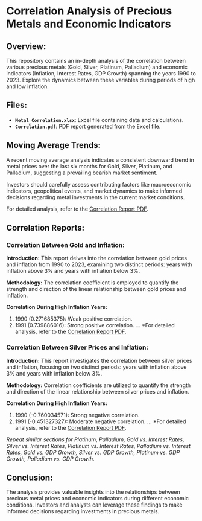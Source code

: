 # Correlation Analysis of Precious Metals and Economic Indicators

## Overview:

This repository contains an in-depth analysis of the correlation between various precious metals (Gold, Silver, Platinum, Palladium) and economic indicators (Inflation, Interest Rates, GDP Growth) spanning the years 1990 to 2023. Explore the dynamics between these variables during periods of high and low inflation.

## Files:

- **`Metal_Correlation.xlsx`**: Excel file containing data and calculations.
- **`Correlation.pdf`**: PDF report generated from the Excel file.

## Moving Average Trends:

A recent moving average analysis indicates a consistent downward trend in metal prices over the last six months for Gold, Silver, Platinum, and Palladium, suggesting a prevailing bearish market sentiment.

Investors should carefully assess contributing factors like macroeconomic indicators, geopolitical events, and market dynamics to make informed decisions regarding metal investments in the current market conditions.

For detailed analysis, refer to the [Correlation Report PDF](https://github.com/remiyeku/Maverick-gold/blob/main/Excel/Correlation%20and%20MA/Correlation.pdf).


## Correlation Reports:

### Correlation Between Gold and Inflation:

**Introduction:**
This report delves into the correlation between gold prices and inflation from 1990 to 2023, examining two distinct periods: years with inflation above 3% and years with inflation below 3%.

**Methodology:**
The correlation coefficient is employed to quantify the strength and direction of the linear relationship between gold prices and inflation.

**Correlation During High Inflation Years:**
1. 1990 (0.271685375): Weak positive correlation.
2. 1991 (0.739886016): Strong positive correlation.
...
*For detailed analysis, refer to the [Correlation Report PDF](https://github.com/remiyeku/Maverick-gold/blob/main/Excel/Correlation%20and%20MA/Correlation.pdf).

### Correlation Between Silver Prices and Inflation:

**Introduction:**
This report investigates the correlation between silver prices and inflation, focusing on two distinct periods: years with inflation above 3% and years with inflation below 3%.

**Methodology:**
Correlation coefficients are utilized to quantify the strength and direction of the linear relationship between silver prices and inflation.

**Correlation During High Inflation Years:**
1. 1990 (-0.760034571): Strong negative correlation.
2. 1991 (-0.451327327): Moderate negative correlation.
...
*For detailed analysis, refer to the [Correlation Report PDF](https://github.com/remiyeku/Maverick-gold/blob/main/Excel/Correlation%20and%20MA/Correlation.pdf).

*Repeat similar sections for Platinum, Palladium, Gold vs. Interest Rates, Silver vs. Interest Rates, Platinum vs. Interest Rates, Palladium vs. Interest Rates, Gold vs. GDP Growth, Silver vs. GDP Growth, Platinum vs. GDP Growth, Palladium vs. GDP Growth.*

## Conclusion:

The analysis provides valuable insights into the relationships between precious metal prices and economic indicators during different economic conditions. Investors and analysts can leverage these findings to make informed decisions regarding investments in precious metals.
